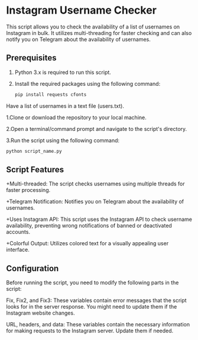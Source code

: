 # Instagram Username Checker 

This script allows you to check the availability of a list of usernames on Instagram in bulk. It utilizes multi-threading for faster checking and can also notify you on Telegram about the availability of usernames.

## Prerequisites

1. Python 3.x is required to run this script.
2. Install the required packages using the following command:
   
   ```bash
   pip install requests cfonts
Have a list of usernames in a text file (users.txt).

1.Clone or download the repository to your local machine.

2.Open a terminal/command prompt and navigate to the script's directory.

3.Run the script using the following command:
  ```bash
python script_name.py
 ```

## Script Features
+Multi-threaded: The script checks usernames using multiple threads for faster processing.

+Telegram Notification: Notifies you on Telegram about the availability of usernames.

+Uses Instagram API: This script uses the Instagram API to check username availability, preventing wrong notifications of banned or deactivated accounts.

+Colorful Output: Utilizes colored text for a visually appealing user interface.

## Configuration
Before running the script, you need to modify the following parts in the script:

Fix, Fix2, and Fix3: These variables contain error messages that the script looks for in the server response. You might need to update them if the Instagram website changes.

URL, headers, and data: These variables contain the necessary information for making requests to the Instagram server. Update them if needed.





